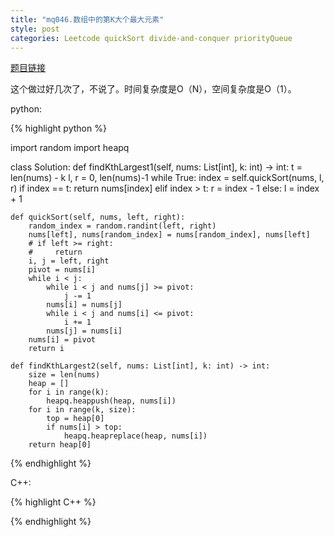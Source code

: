 ```yaml
---
title: "mq046.数组中的第K大个最大元素"
style: post
categories: Leetcode quickSort divide-and-conquer priorityQueue
---
```


[题目链接](https://leetcode-cn.com/problems/kth-largest-element-in-an-array/submissions/)

这个做过好几次了，不说了。时间复杂度是O（N），空间复杂度是O（1）。

python:

{% highlight python %}

import random
import heapq

class Solution:
    def findKthLargest1(self, nums: List[int], k: int) -> int:
        t = len(nums) - k
        l, r = 0, len(nums)-1
        while True:
            index = self.quickSort(nums, l, r)
            if index == t:
                return nums[index]
            elif index > t:
                r = index - 1
            else:
                l = index + 1

    def quickSort(self, nums, left, right):
        random_index = random.randint(left, right)
        nums[left], nums[random_index] = nums[random_index], nums[left]
        # if left >= right:
        #     return
        i, j = left, right
        pivot = nums[i]
        while i < j:
            while i < j and nums[j] >= pivot:
                j -= 1
            nums[i] = nums[j]
            while i < j and nums[i] <= pivot:
                i += 1
            nums[j] = nums[i]
        nums[i] = pivot
        return i

    def findKthLargest2(self, nums: List[int], k: int) -> int:
        size = len(nums)
        heap = []
        for i in range(k):
            heapq.heappush(heap, nums[i])
        for i in range(k, size):
            top = heap[0]
            if nums[i] > top:
                heapq.heapreplace(heap, nums[i])
        return heap[0]
{% endhighlight %}

C++:

{% highlight C++ %}



{% endhighlight %}
